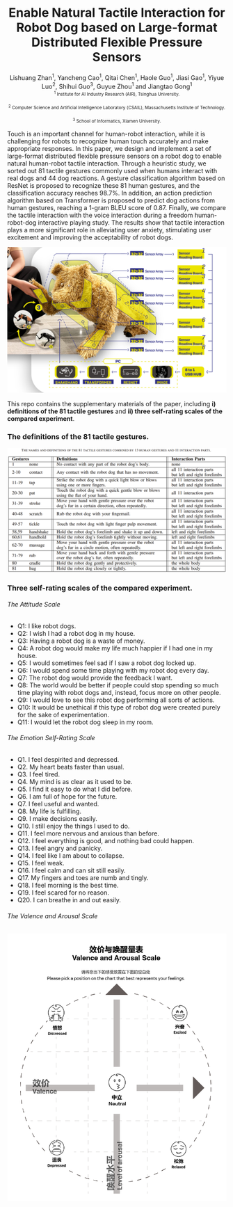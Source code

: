 # <center>Enable Natural Tactile Interaction for Robot Dog based on Large-format Distributed Flexible Pressure Sensors</center>

<center>Lishuang Zhan<sup>1</sup>, Yancheng Cao<sup>1</sup>, Qitai Chen<sup>1</sup>, Haole Guo<sup>1</sup>,
Jiasi Gao<sup>1</sup>, Yiyue Luo<sup>2</sup>, Shihui Guo<sup>3</sup>, Guyue Zhou<sup>1</sup> and Jiangtao Gong<sup>1</sup></center>

<center>
<font size=1><sup>1</sup> Institute for AI Industry Research (AIR), Tsinghua University.</font>

<font size=1><sup>2</sup> Computer Science and Artificial Intelligence Laboratory (CSAIL), Massachusetts Institute of Technology.</font>

<font size=1><sup>3</sup> School of Informatics, Xiamen University.</font>
</center>

Touch is an important channel for human-robot interaction, while it is challenging for robots to recognize human touch accurately and make appropriate responses.
In this paper, we design and implement a set of large-format distributed flexible pressure sensors on a robot dog to enable natural human-robot tactile interaction. 
Through a heuristic study, we sorted out 81 tactile gestures commonly used when humans interact with real dogs and 44 dog reactions. 
A gesture classification algorithm based on ResNet is proposed to recognize these 81 human gestures, and the classification accuracy reaches 98.7%. 
In addition, an action prediction algorithm based on Transformer is proposed to predict dog actions from human gestures, reaching a 1-gram BLEU score of 0.87. 
Finally, we compare the tactile interaction with the voice interaction during a freedom human-robot-dog interactive playing study. 
The results show that tactile interaction plays a more significant role in alleviating user anxiety, stimulating user excitement and improving the acceptability of robot dogs. 

![overall architecture](./overall_architecture.jpg "overall architecture")

This repo contains the supplementary materials of the paper, including **i) definitions of the 81 tactile gestures** and **ii) three self-rating scales of the compared experiment**.

### The definitions of the 81 tactile gestures.

![81 tactile gestures](./81_tactile_gestures.png "81 tactile gestures")

### Three self-rating scales of the compared experiment.
###### The Attitude Scale

- Q1: I like robot dogs.
- Q2: I wish I had a robot dog in my house.
- Q3: Having a robot dog is a waste of money.
- Q4: A robot dog would make my life much happier if I had one in my house.
- Q5: I would sometimes feel sad if I saw a robot dog locked up.
- Q6: I would spend some time playing with my robot dog every day.
- Q7: The robot dog would provide the feedback I want.
- Q8: The world would be better if people could stop spending so much time playing with robot dogs and, instead, focus more on other people.
- Q9: I would love to see this robot dog performing all sorts of actions.
- Q10: It would be unethical if this type of robot dog were created purely for the sake of experimentation.
- Q11: I would let the robot dog sleep in my room.

###### The Emotion Self-Rating Scale

- Q1. I feel despirited and depressed.
- Q2. My heart beats faster than usual.
- Q3. I feel tired.
- Q4. My mind is as clear as it used to be.
- Q5. I find it easy to do what I did before.
- Q6. I am full of hope for the future.
- Q7. I feel useful and wanted.
- Q8. My life is fulfilling.
- Q9. I make decisions easily.
- Q10. I still enjoy the things I used to do.
- Q11. I feel more nervous and anxious than before.
- Q12. I feel everything is good, and nothing bad could happen.
- Q13. I feel angry and panicky.
- Q14. I feel like I am about to collapse.
- Q15. I feel weak.
- Q16. I feel calm and can sit still easily.
- Q17. My fingers and toes are numb and tingly.
- Q18. I feel morning is the best time.
- Q19. I feel scared for no reason.
- Q20. I can breathe in and out easily.

###### The Valence and Arousal Scale

![The Valence and Arousal Scale](./valence_and_arousal.png "The Valence and Arousal Scale")